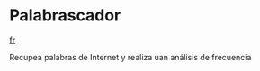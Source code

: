 # Palabrascador

[fr](./readme.fr_ca.md)

Recupea palabras de Internet y realiza uan análisis de frecuencia




